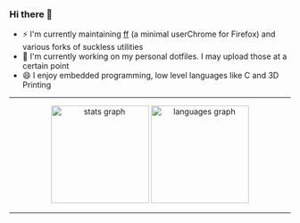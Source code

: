 ### Hi there 👋

- ⚡ I'm currently maintaining [ff](https://github.com/8bitmcu/ff) (a minimal userChrome for Firefox) and various forks of suckless utilities
- 🔭 I'm currently working on my personal dotfiles. I may upload those at a certain point
- 😄 I enjoy embedded programming, low level languages like C and 3D Printing

***

<div align="center">
  <img src="https://github-readme-stats.vercel.app/api?username=8bitmcu&hide_title=true&hide_rank=true&show_icons=true&include_all_commits=true&card_width=350&count_private=true&disable_animations=false&theme=transparent&locale=en&hide_border=true" height="175" alt="stats graph"  />
  <img src="https://github-readme-stats.vercel.app/api/top-langs?username=8bitmcu&locale=en&hide_title=true&layout=compact&card_width=350&langs_count=5&theme=transparent&hide_border=true" height="175" alt="languages graph"  />
</div>

***

<!--
**8bitmcu/8bitmcu** is a ✨ _special_ ✨ repository because its `README.md` (this file) appears on your GitHub profile.

Here are some ideas to get you started:

- 🔭 I’m currently working on ...
- 🌱 I’m currently learning ...
- 👯 I’m looking to collaborate on ...
- 🤔 I’m looking for help with ...
- 💬 Ask me about ...
- 📫 How to reach me: ...
- 😄 Pronouns: ...
- ⚡ Fun fact: ...
-->
